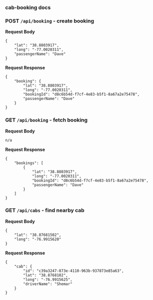 ### cab-booking docs

### POST `/api/booking` - create booking

**Request Body**

```
{
	"lat": "38.8803917",
	"long": "-77.0020311",
	"passengerName": "Dave"
}

```

**Request Response** 
```
{
    "booking": {
        "lat": "38.8803917",
        "long": "-77.0020311",
        "bookingId": "d8c6b54d-f7cf-4e83-b5f1-8a67a2e75478",
        "passengerName": "Dave"
    }
}
```


### GET `/api/booking` - fetch booking

**Request Body**
```
n/a
```


**Request Response**
```
{
    "bookings": [
        {
            "lat": "38.8803917",
            "long": "-77.0020311",
            "bookingId": "d8c6b54d-f7cf-4e83-b5f1-8a67a2e75478",
            "passengerName": "Dave"
        }
    ]
}
```

### GET `/api/cabs` - find nearby cab

**Request Body**

```
{
	"lat": "38.87681502",
	"long": "-76.9915620"
}
```

**Request Response**

```
{
    "cab": {
        "id": "c39a3247-873e-4110-963b-937873e85a63",
        "lat": "38.8768102",
        "long": "-76.9915625",
        "driverName": "Shemar"
    }
}
```
